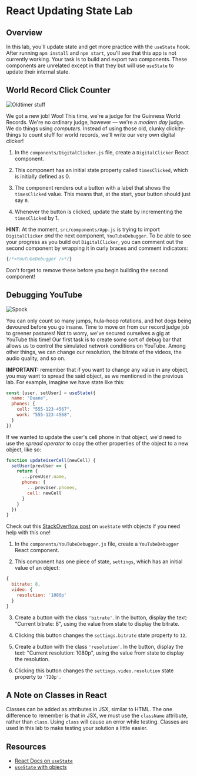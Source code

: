 # React Updating State Lab

## Overview

In this lab, you'll update state and get more practice with the `useState` hook.
After running `npm install` and `npm start`, you'll see that this app is not
currently working. Your task is to build and export two components. These
components are unrelated except in that they but will use `useState` to update
their internal state.

## World Record Click Counter

![Oldtimer stuff](http://il5.picdn.net/shutterstock/videos/15633112/thumb/1.jpg)

We got a new job! Woo! This time, we're a judge for the Guinness World Records.
We're no ordinary judge, however — we're a _modern day_ judge. We do things
using _computers_. Instead of using those old, clunky clickity-things to count
stuff for world records, we'll write our very own digital clicker!

1. In the `components/DigitalClicker.js` file, create a `DigitalClicker` React
component.

2. This component has an initial state property called `timesClicked`, which is
initially defined as 0.

3. The component renders out a button with a label that shows the `timesClicked`
value. This means that, at the start, your button should just say `0`.

4. Whenever the button is clicked, update the state by incrementing the
`timesClicked` by 1.

**HINT**: At the moment, `src/components/App.js` is trying to import
`DigitalClicker` _and_ the next component, `YouTubeDebugger`. To be able to see
your progress as you build out `DigitalClicker`, you can comment out the second
component by wrapping it in curly braces and comment indicators:

```js
{/*<YouTubeDebugger />*/}
```

Don't forget to remove these before you begin building the second component!

## Debugging YouTube

![Spock](https://media.giphy.com/media/fECTyvPYevOHC/giphy.gif)

You can only count so many jumps, hula-hoop rotations, and hot dogs being
devoured before you go insane. Time to move on from our record judge job to
greener pastures! Not to worry, we've secured ourselves a gig at YouTube this
time! Our first task is to create some sort of debug bar that allows us to
control the simulated network conditions on YouTube. Among other things, we can
change our resolution, the bitrate of the videos, the audio quality, and so on.

**IMPORTANT:** remember that if you want to change any value in any object, you
may want to spread the said object, as we mentioned in the previous lab. For example, imagine we have state like this:

```jsx
const [user, setUser] = useState({
  name: "Duane",
  phones: {
    cell: "555-123-4567",
    work: "555-123-4568",
  }
})
```

If we wanted to update the user's cell phone in that object, we'd need to use the *spread operator* to copy the other properties of the object to a new object, like so:

```jsx
function updateUserCell(newCell) {
  setUser(prevUser => {
    return {
      ...prevUser.name,
      phones: {
        ...prevUser.phones,
        cell: newCell
      }
    }
  })
}
```

Check out this [StackOverflow post][] on `useState` with objects if you need help with this one!

1. In the `components/YouTubeDebugger.js` file, create a `YouTubeDebugger` React
component.

2. This component has one piece of state, `settings`, which has an initial value
   of an object:

```js
{
  bitrate: 8,
  video: {
    resolution: '1080p'
  }
}
```

3. Create a button with the class `'bitrate'`. In the button, display the text:
   "Current bitrate: 8", using the value from state to display the bitrate.

4. Clicking this button changes the `settings.bitrate` state property to `12`.

5. Create a button with the class `'resolution'`. In the button, display the text:
   "Current resolution: 1080p", using the value from state to display the resolution.

6. Clicking this button changes the `settings.video.resolution` state property
   to `'720p'`.
   

## A Note on Classes in React

Classes can be added as attributes in JSX, similar to HTML. The one difference
to remember is that in JSX, we must use the `className` attribute, rather than
`class`. Using `class` will cause an error while testing. Classes are used in
this lab to make testing your solution a little easier.

## Resources

- [React Docs on `useState`](https://reactjs.org/docs/hooks-state.html)
- [`useState` with objects][StackOverflow post]

[StackOverflow post]: https://stackoverflow.com/questions/54150783/react-hooks-usestate-with-object
